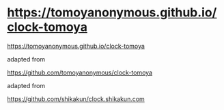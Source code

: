 # https://tomoyanonymous.github.io/clock-tomoya

https://tomoyanonymous.github.io/clock-tomoya

adapted from 

https://github.com/tomoyanonymous/clock-tomoya

adapted from 

https://github.com/shikakun/clock.shikakun.com

